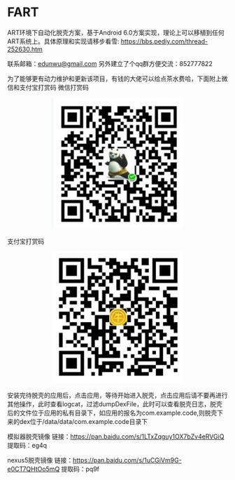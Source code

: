 # FART
ART环境下自动化脱壳方案，基于Android 6.0方案实现，理论上可以移植到任何ART系统上。具体原理和实现请移步看雪: https://bbs.pediy.com/thread-252630.htm


联系邮箱：edunwu@gmail.com 另外建立了个qq群方便交流：852777822


为了能够更有动力维护和更新该项目，有钱的大佬可以给点茶水费哈，下面附上微信和支付宝打赏码
微信打赏码
<p align="center">
  <img width="300" height="300" src="https://github.com/hanbinglengyue/img/blob/master/1.JPG">
</p>

支付宝打赏码
<p align="center">
  <img width="300" height="300" src="https://github.com/hanbinglengyue/img/blob/master/2.JPG">
</p>



安装完待脱壳的应用后，点击应用，等待开始进入脱壳，点击应用后请不要再进行其他操作，此时查看logcat，过滤dumpDexFile，此时可以查看脱壳日志，脱壳后的文件位于应用的私有目录下，如应用的报名为com.example.code,则脱壳下来的dex位于/data/data/com.example.code目录下






模拟器脱壳镜像
链接：https://pan.baidu.com/s/1LTxZqguy1OX7bZv4eRVGiQ 
提取码：eg4q 



nexus5脱壳镜像
链接：https://pan.baidu.com/s/1uCGiVm9G-e0CT7QHtOo5mQ 
提取码：pq9f 

